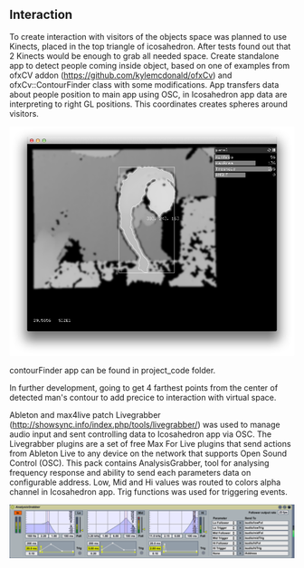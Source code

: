 ## Interaction

To create interaction with visitors of the objects space was planned to use Kinects, placed in the top triangle of icosahedron. After tests found out that 2 Kinects would be enough to grab all needed space. Create standalone app to detect people coming inside object, based on one of examples from ofxCV addon (https://github.com/kylemcdonald/ofxCv) and ofxCv::ContourFinder class with some modifications. App transfers data about people position to main app using OSC, in Icosahedron app data are interpreting to right GL positions. This coordinates creates spheres around visitors.

![contourFinder](../project_images/contourFinderScreen.png "contourFinder")

contourFinder app can be found in project_code folder.

In further development, going to get 4 farthest points from the center of detected man's contour to add precice to interaction with virtual space.

Ableton and max4live patch Livegrabber (http://showsync.info/index.php/tools/livegrabber/) was used to manage audio input and sent controlling data to Icosahedron app via OSC. The Livegrabber plugins are a set of free Max For Live plugins that send actions from Ableton Live to any device on the network that supports Open Sound Control (OSC). This pack contains AnalysisGrabber, tool for analysing frequency response and ability to send each parameters data on configurable address. Low, Mid and Hi values was routed to colors alpha channel in Icosahedron app. Trig functions was used for triggering events.

![Livegrabber](../project_images/analysis_grabber.png "Livegrabber")